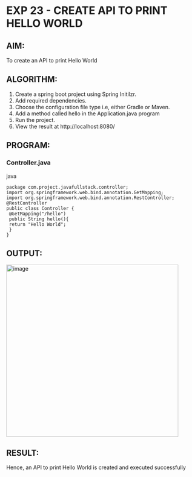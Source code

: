# EXP 23 - CREATE API TO PRINT HELLO WORLD

## AIM:
To create an API to print Hello World

## ALGORITHM:

1) Create a spring boot project using Spring Initilzr.
2) Add required dependencies.
3) Choose the configuration file type i.e, either Gradle or Maven.
4) Add a method called hello in the Application.java program
5) Run the project.
6) View the result at http://localhost:8080/

## PROGRAM:

### Controller.java

java
```
package com.project.javafullstack.controller;
import org.springframework.web.bind.annotation.GetMapping;
import org.springframework.web.bind.annotation.RestController;
@RestController
public class Controller {
 @GetMapping("/hello")
 public String hello(){
 return "Hello World";
 }
}
```
## OUTPUT:

<img width="454" alt="image" src="https://github.com/Monisha-11/API-TO-PRINT-HELLO-WORLD/assets/93427240/6b178230-b556-4827-a8fb-2edc967d8d8e">

## RESULT:
Hence, an API to print Hello World is created and executed successfully

